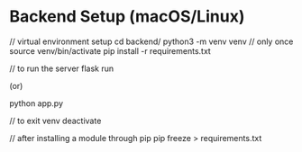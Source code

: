 # Backend Setup (macOS/Linux)
// virtual environment setup
cd backend/
python3 -m venv venv // only once
source venv/bin/activate
pip install -r requirements.txt

// to run the server
flask run

(or)

python app.py

// to exit venv
deactivate

// after installing a module through pip
pip freeze > requirements.txt